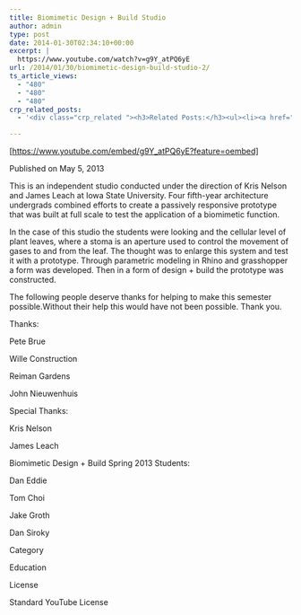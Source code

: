 ```yaml
---
title: Biomimetic Design + Build Studio
author: admin
type: post
date: 2014-01-30T02:34:10+00:00
excerpt: |
  https://www.youtube.com/watch?v=g9Y_atPQ6yE
url: /2014/01/30/biomimetic-design-build-studio-2/
ts_article_views:
  - "480"
  - "480"
  - "480"
crp_related_posts:
  - '<div class="crp_related "><h3>Related Posts:</h3><ul><li><a href="https://scdhub.org/2017/12/25/wastewater-treatment-and-biosolids-management/"    ><img src="https://scdhub.org/wp-content/uploads/2017/12/wastewater-treatment-and-biosoli-150x150.jpg" alt="Wastewater treatment and Biosolids management" title="Wastewater treatment and Biosolids management" width="150" height="150" class="crp_thumb crp_featured" /><span class="crp_title">Wastewater treatment and Biosolids management</span></a></li><li><a href="https://scdhub.org/2018/01/06/household-and-neighborhood-sanitation-infrastructures-excreta-wastewater-disposal-in-developing-countries/"    ><img src="https://scdhub.org/wp-content/plugins/contextual-related-posts/default.png" alt="Household and neighborhood Sanitation Infrastructures: Excreta, wastewater disposal in developing countries" title="Household and neighborhood Sanitation Infrastructures: Excreta, wastewater disposal in developing countries" width="150" height="150" class="crp_thumb crp_default" /><span class="crp_title">Household and neighborhood Sanitation&hellip;</span></a></li><li><a href="https://scdhub.org/2017/12/29/walking-in-sabinas-shoes-world-vision/"    ><img src="https://scdhub.org/wp-content/uploads/2017/12/walking-in-sabinas-shoes-world-v-150x150.jpg" alt="Walking in Sabinas Shoes &#8211; World Vision" title="Walking in Sabinas Shoes &#8211; World Vision" width="150" height="150" class="crp_thumb crp_featured" /><span class="crp_title">Walking in Sabinas Shoes &#8211; World Vision</span></a></li><li><a href="https://scdhub.org/2017/07/28/8006/"    ><img src="https://scdhub.org/wp-content/uploads/2017/07/hqdefault-150x150.jpg" alt="Music" title="Music" width="150" height="150" class="crp_thumb crp_featured" /><span class="crp_title">Music</span></a></li><li><a href="https://scdhub.org/2018/01/06/sanitation-in-emergencies/"    ><img src="https://scdhub.org/wp-content/plugins/contextual-related-posts/default.png" alt="Sanitation in Emergencies" title="Sanitation in Emergencies" width="150" height="150" class="crp_thumb crp_default" /><span class="crp_title">Sanitation in Emergencies</span></a></li><li><a href="https://scdhub.org/2017/08/11/kombucha-social-venture-health-beverage-company-community-success-prototype/"    ><img src="https://scdhub.org/wp-content/uploads/2017/08/kombucha-social-venture-health-beverage-company-community-success-prototype-150x150.jpg" alt="Kombucha Social Venture Health Beverage Company Community Success Prototype" title="Kombucha Social Venture Health Beverage Company Community Success Prototype" width="150" height="150" class="crp_thumb crp_featured" /><span class="crp_title">Kombucha Social Venture Health Beverage Company&hellip;</span></a></li></ul><div class="crp_clear"></div></div>'

---
```

[https://www.youtube.com/embed/g9Y_atPQ6yE?feature=oembed] 

Published on May 5, 2013
  
This is an independent studio conducted under the direction of Kris Nelson and James Leach at Iowa State University. Four fifth-year architecture undergrads combined efforts to create a passively responsive prototype that was built at full scale to test the application of a biomimetic function. 

In the case of this studio the students were looking and the cellular level of plant leaves, where a stoma is an aperture used to control the movement of gases to and from the leaf. The thought was to enlarge this system and test it with a prototype. Through parametric modeling in Rhino and grasshopper a form was developed. Then in a form of design + build the prototype was constructed. 

The following people deserve thanks for helping to make this semester possible.Without their help this would have not been possible. Thank you.

Thanks:
  
Pete Brue
  
Wille Construction
  
Reiman Gardens
  
John Nieuwenhuis

Special Thanks:
  
Kris Nelson
  
James Leach

Biomimetic Design + Build Spring 2013 Students:
  
Dan Eddie
  
Tom Choi
  
Jake Groth
  
Dan Siroky
  
Category
  
Education
  
License
  
Standard YouTube License
